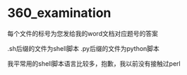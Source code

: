 # 360_examination
每个文件的标号为您发给我的word文档对应题号的答案

.sh后缀的文件为shell脚本
.py后缀的文件为python脚本

我平常用的shell脚本语言比较多，抱歉，我以前没有接触过perl
